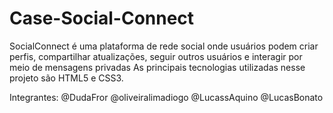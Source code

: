 # Case-Social-Connect

SocialConnect é uma plataforma de rede social onde usuários podem criar perfis, compartilhar atualizações, seguir outros usuários e interagir por meio de mensagens privadas
As principais tecnologias utilizadas nesse projeto são HTML5 e CSS3.

Integrantes:
@DudaFror 
@oliveiralimadiogo
@LucassAquino
@LucasBonato
